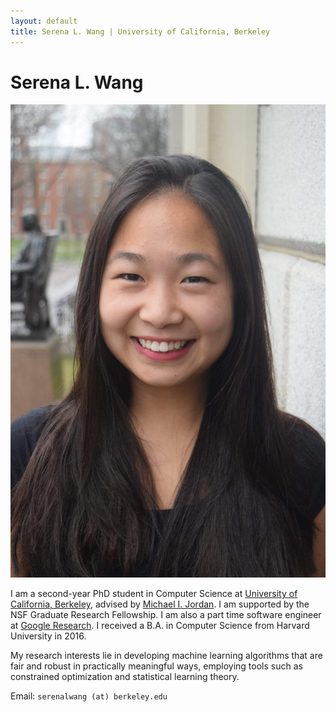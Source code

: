 ```yaml
---
layout: default
title: Serena L. Wang | University of California, Berkeley
---
```

	
	
# Serena L. Wang #

<img src="img/serena.jpg" alt="Photo" class="leftside_image">

I am a second-year PhD student in Computer Science at [University of California, Berkeley](https://eecs.berkeley.edu/), advised by [Michael I. Jordan](https://people.eecs.berkeley.edu/~jordan/). I am supported by the NSF Graduate Research Fellowship. I am also a part time software engineer at [Google Research](https://research.google/people/SerenaLutongWang/). I received a B.A. in Computer Science from Harvard University in 2016.

My research interests lie in developing machine learning algorithms that are fair and robust in practically meaningful ways, employing tools such as constrained optimization and statistical learning theory.
			
Email: `serenalwang (at) berkeley.edu`


